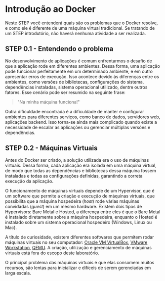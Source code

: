 # Introdução ao Docker

Neste STEP você entenderá quais são os problemas que o Docker resolve, e como ele é diferente de uma máquina virtual tradicional. Se tratando de um STEP introdutório, não haverá nenhuma atividade a ser realizada.

## STEP 0.1 - Entendendo o problema

No desenvolvimento de aplicações é comum enfrentarmos o desafio de que a aplicação rode em diferentes ambientes. Dessa forma, uma aplicação pode funcionar perfeitamente em um determinado ambiente, e em outro apresentar erros de execução. Isso acontece devido às diferenças entre os ambientes, como versões de bibliotecas, configurações do sistema, dependências instaladas, sistema operacional utilizado, dentre outros fatores. Esse cenário pode ser resumido na seguinte frase:

> "Na minha máquina funciona!"
 
Outra dificuldade encontrada é a dificuldade de manter e configurar ambientes para diferentes serviços, como banco de dados, servidores web, aplicações backend. Isso torna-se ainda mais complicado quando existe a necessidade de escalar as aplicações ou gerenciar múltiplas versões e dependências.

## STEP 0.2 - Máquinas Virtuais

Antes do Docker ser criado, a solução utilizada era o uso de máquinas virtuais. Dessa forma, cada aplicação era isolada em uma máquina virtual, de modo que todas as dependências e bibliotecas dessa máquina fossem instaladas e todas as configurações definidas, garantindo a correta execução da aplicação.

O funcionamento de máquinas virtuais depende de um Hypervisor, que é um software que permite a criação e execução de máquinas virtuais, que possibilita que a máquina hospedeira (_host_) rode várias máquinas convidadas (_guest_) em um mesmo hardware. Existem dois tipos de Hypervisors: Bare Metal e Hosted, a diferença entre eles é que o Bare Metal é instalado diretamente sobre a máquina hospedeira, enquanto o Hosted é instalado sobre um sistema operacional hospedeiro (Windows, Linux ou Mac).

A título de curiosidade, existem diferentes softwares que permitem rodar máquinas virtuais no seu computador: [Oracle VM VirtualBox](https://www.virtualbox.org/), [VMware Workstation](https://blogs.vmware.com/workstation/2024/05/vmware-workstation-pro-now-available-free-for-personal-use.html), [QEMU](https://www.qemu.org/). A criação, utilização e gerenciamento de máquinas virtuais está fora do escopo deste laboratório.

O principal problema das máquinas virtuais é que elas consomem muitos recursos, são lentas para inicializar e difíceis de serem gerenciadas em larga escala.